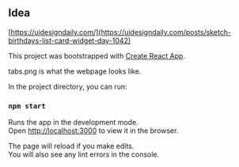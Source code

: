 ## Idea

[https://uidesigndaily.com/](https://uidesigndaily.com/posts/sketch-birthdays-list-card-widget-day-1042)

This project was bootstrapped with [Create React App](https://github.com/facebook/create-react-app).

tabs.png is what the webpage looks like.

In the project directory, you can run:

### `npm start`

Runs the app in the development mode.<br />
Open [http://localhost:3000](http://localhost:3000) to view it in the browser.

The page will reload if you make edits.<br />
You will also see any lint errors in the console.